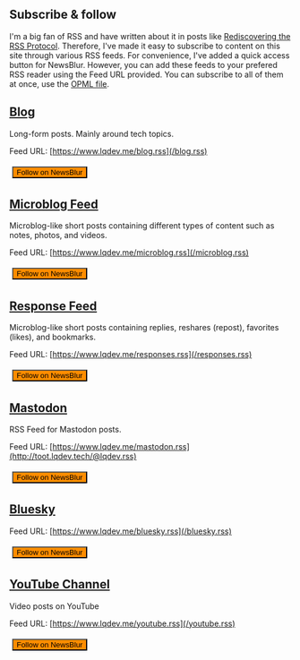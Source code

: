 ## Subscribe & follow

I'm a big fan of RSS and have written about it in posts like [Rediscovering the RSS Protocol](/posts/rediscovering-rss-user-freedom). Therefore, I've made it easy to subscribe to content on this site through various RSS feeds. For convenience, I've added a quick access button for NewsBlur. However, you can add these feeds to your prefered RSS reader using the Feed URL provided. You can subscribe to all of them at once, use the [OPML file](/feed/index.opml). 

## [Blog](/posts/1/)

Long-form posts. Mainly around tech topics.

Feed URL: [https://www.lqdev.me/blog.rss](/blog.rss)

<a href="http://www.newsblur.com/?url=https%3A%2F%2Fwww.lqdev.me%2Fblog.rss"><button type="button" class="btn" style="background-color:darkorange;margin:5px;">
<span class="bi bi-rss"></span>
Follow on NewsBlur
</button></a>

## [Microblog Feed](/feed/)

Microblog-like short posts containing different types of content such as notes, photos, and videos.

Feed URL: [https://www.lqdev.me/microblog.rss](/microblog.rss)

<a href="http://www.newsblur.com/?url=https%3A%2F%2Fwww.lqdev.me%2Fmicroblog.rss"><button type="button" class="btn" style="background-color:darkorange;margin:5px;">
<span class="bi bi-rss"></span>
Follow on NewsBlur
</button></a>

## [Response Feed](/feed/responses/)

Microblog-like short posts containing replies, reshares (repost), favorites (likes), and bookmarks.

Feed URL: [https://www.lqdev.me/responses.rss](/responses.rss)

<a href="http://www.newsblur.com/?url=https%3A%2F%2Fwww.lqdev.me%2Fresponses.rss"><button type="button" class="btn" style="background-color:darkorange;margin:5px;">
<span class="bi bi-rss"></span>
Follow on NewsBlur
</button></a>

## [Mastodon](/mastodon)

RSS Feed for Mastodon posts.

Feed URL: [https://www.lqdev.me/mastodon.rss](http://toot.lqdev.tech/@lqdev.rss)

<a href="http://www.newsblur.com/?url=https%3A%2F%2Fwww.lqdev.me%2Fmastodon.rss"><button type="button" class="btn" style="background-color:darkorange;margin:5px;">
<span class="bi bi-rss"></span>
Follow on NewsBlur
</button></a>

## [Bluesky](/bluesky)

Feed URL: [https://www.lqdev.me/bluesky.rss](/bluesky.rss)

<a href="http://www.newsblur.com/?url=https%3A%2F%2Fwww.lqdev.me%2Fbluesky.rss"><button type="button" class="btn" style="background-color:darkorange;margin:5px;">
<span class="bi bi-rss"></span>
Follow on NewsBlur
</button></a>

## [YouTube Channel](/youtube)

Video posts on YouTube

Feed URL: [https://www.lqdev.me/youtube.rss](/youtube.rss)

<a href="http://www.newsblur.com/?url=https%3A%2F%2Fwww.lqdev.me%2Fyoutube.rss"><button type="button" class="btn" style="background-color:darkorange;margin:5px;">
<span class="bi bi-rss"></span>
Follow on NewsBlur
</button></a>
